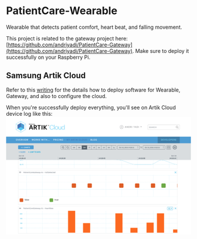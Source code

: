 # PatientCare-Wearable
Wearable that detects patient comfort, heart beat, and falling movement. 

This project is related to the gateway project here: [https://github.com/andriyadi/PatientCare-Gateway](https://github.com/andriyadi/PatientCare-Gateway). 
Make sure to deploy it successfully on your Raspberry Pi.

## Samsung Artik Cloud
Refer to this [writing](https://www.hackster.io/andri/patientcare-for-samsung-artik-cloud-9e68b9) for the details how to deploy software for Wearable, Gateway, and also to configure the cloud.

When you're successfully deploy everything, you'll see on Artik Cloud device log like this:
![Dashboard](https://raw.githubusercontent.com/andriyadi/PatientCare-Wearable/master/assets/Artik/Dashboard.png)

